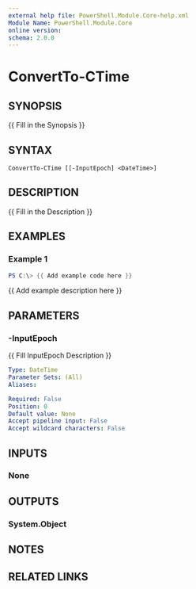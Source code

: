 ```yaml
---
external help file: PowerShell.Module.Core-help.xml
Module Name: PowerShell.Module.Core
online version:
schema: 2.0.0
---
```


# ConvertTo-CTime

## SYNOPSIS
{{ Fill in the Synopsis }}

## SYNTAX

```
ConvertTo-CTime [[-InputEpoch] <DateTime>]
```

## DESCRIPTION
{{ Fill in the Description }}

## EXAMPLES

### Example 1
```powershell
PS C:\> {{ Add example code here }}
```

{{ Add example description here }}

## PARAMETERS

### -InputEpoch
{{ Fill InputEpoch Description }}

```yaml
Type: DateTime
Parameter Sets: (All)
Aliases:

Required: False
Position: 0
Default value: None
Accept pipeline input: False
Accept wildcard characters: False
```

## INPUTS

### None

## OUTPUTS

### System.Object
## NOTES

## RELATED LINKS
